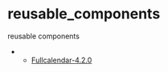 # reusable_components
reusable components 

 - * [Fullcalendar-4.2.0](https://github.com/Nishi1/reusable_components/tree/master/full%20page%20calendar)
